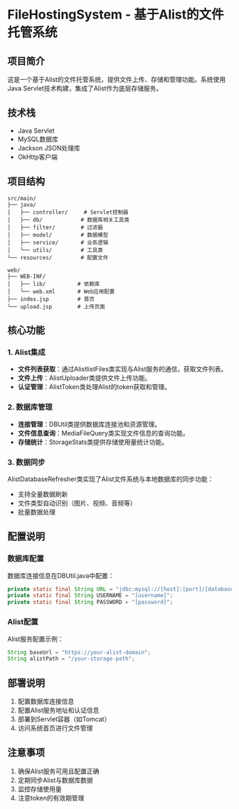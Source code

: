 # FileHostingSystem - 基于Alist的文件托管系统

## 项目简介

这是一个基于Alist的文件托管系统，提供文件上传、存储和管理功能。系统使用Java Servlet技术构建，集成了Alist作为底层存储服务。

## 技术栈

- Java Servlet
- MySQL数据库
- Jackson JSON处理库
- OkHttp客户端

## 项目结构

```
src/main/
├── java/
│   ├── controller/     # Servlet控制器
│   ├── db/            # 数据库相关工具类
│   ├── filter/        # 过滤器
│   ├── model/         # 数据模型
│   ├── service/       # 业务逻辑
│   └── utils/         # 工具类
└── resources/         # 配置文件

web/
├── WEB-INF/
│   ├── lib/          # 依赖库
│   └── web.xml       # Web应用配置
├── index.jsp         # 首页
└── upload.jsp        # 上传页面
```

## 核心功能

### 1. Alist集成

- **文件列表获取**：通过AlistlistFiles类实现与Alist服务的通信，获取文件列表。
- **文件上传**：AlistUploader类提供文件上传功能。
- **认证管理**：AlistToken类处理Alist的token获取和管理。

### 2. 数据库管理

- **连接管理**：DBUtil类提供数据库连接池和资源管理。
- **文件信息查询**：MediaFileQuery类实现文件信息的查询功能。
- **存储统计**：StorageStats类提供存储使用量统计功能。

### 3. 数据同步

AlistDatabaseRefresher类实现了Alist文件系统与本地数据库的同步功能：

- 支持全量数据刷新
- 文件类型自动识别（图片、视频、音频等）
- 批量数据处理

## 配置说明

### 数据库配置

数据库连接信息在DBUtil.java中配置：

```java
private static final String URL = "jdbc:mysql://[host]:[port]/[database]";
private static final String USERNAME = "[username]";
private static final String PASSWORD = "[password]";
```

### Alist配置

Alist服务配置示例：

```java
String baseUrl = "https://your-alist-domain";
String alistPath = "/your-storage-path";
```

## 部署说明

1. 配置数据库连接信息
2. 配置Alist服务地址和认证信息
3. 部署到Servlet容器（如Tomcat）
4. 访问系统首页进行文件管理

## 注意事项

1. 确保Alist服务可用且配置正确
2. 定期同步Alist与数据库数据
3. 监控存储使用量
4. 注意token的有效期管理